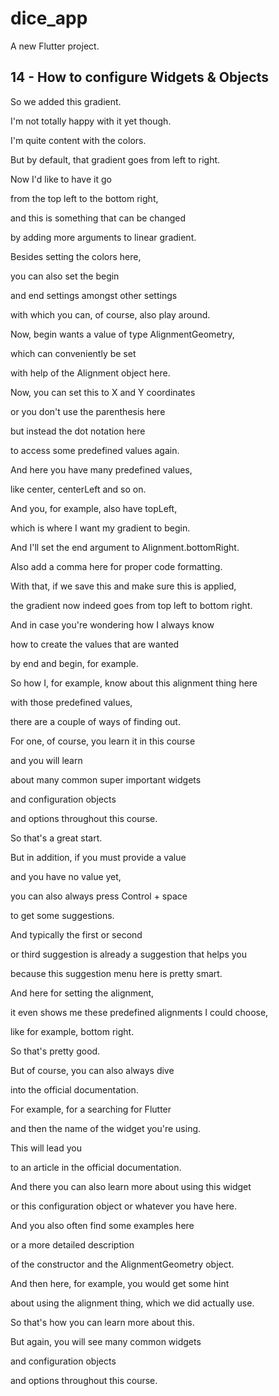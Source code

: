 # dice_app

A new Flutter project.

## 14 - How to configure Widgets & Objects

So we added this gradient.

I'm not totally happy with it yet though.

I'm quite content with the colors.

But by default, that gradient goes from left to right.

Now I'd like to have it go

from the top left to the bottom right,

and this is something that can be changed

by adding more arguments to linear gradient.

Besides setting the colors here,

you can also set the begin

and end settings amongst other settings

with which you can, of course, also play around.

Now, begin wants a value of type AlignmentGeometry,

which can conveniently be set

with help of the Alignment object here.

Now, you can set this to X and Y coordinates

or you don't use the parenthesis here

but instead the dot notation here

to access some predefined values again.

And here you have many predefined values,

like center, centerLeft and so on.

And you, for example, also have topLeft,

which is where I want my gradient to begin.

And I'll set the end argument to Alignment.bottomRight.

Also add a comma here for proper code formatting.

With that, if we save this and make sure this is applied,

the gradient now indeed goes from top left to bottom right.

And in case you're wondering how I always know

how to create the values that are wanted

by end and begin, for example.

So how I, for example, know about this alignment thing here

with those predefined values,

there are a couple of ways of finding out.

For one, of course, you learn it in this course

and you will learn

about many common super important widgets

and configuration objects

and options throughout this course.

So that's a great start.

But in addition, if you must provide a value

and you have no value yet,

you can also always press Control + space

to get some suggestions.

And typically the first or second

or third suggestion is already a suggestion that helps you

because this suggestion menu here is pretty smart.

And here for setting the alignment,

it even shows me these predefined alignments I could choose,

like for example, bottom right.

So that's pretty good.

But of course, you can also always dive

into the official documentation.

For example, for a searching for Flutter

and then the name of the widget you're using.

This will lead you

to an article in the official documentation.

And there you can also learn more about using this widget

or this configuration object or whatever you have here.

And you also often find some examples here

or a more detailed description

of the constructor and the AlignmentGeometry object.

And then here, for example, you would get some hint

about using the alignment thing, which we did actually use.

So that's how you can learn more about this.

But again, you will see many common widgets

and configuration objects

and options throughout this course.

